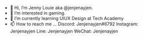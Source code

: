 - 👋 Hi, I’m Jenny Louie aka @jenjenayjen.
- 👀 I’m interested in gaming.
- 🌱 I’m currently learning UIUX Design at Tech Academy
- 📫 How to reach me ...
      Discord: Jenjenayjen#6792
      Instagram: Jenjenayjen
      Line: Jenjenayjen
      WeChat: Jenjenayjen

<!---
jenjenayjen/jenjenayjen is a ✨ special ✨ repository because its `README.md` (this file) appears on your GitHub profile.
You can click the Preview link to take a look at your changes.
--->
